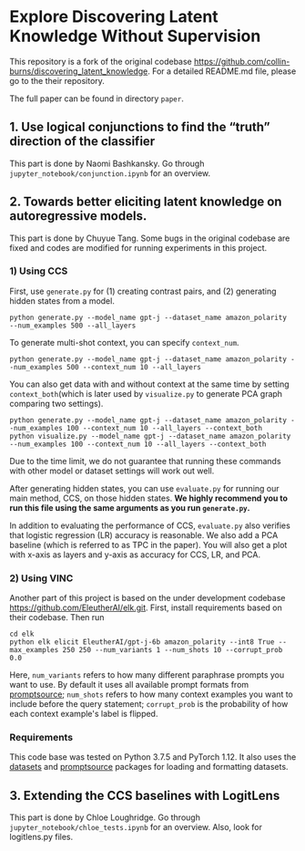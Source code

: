# Explore Discovering Latent Knowledge Without Supervision 

This repository is a fork of the original codebase https://github.com/collin-burns/discovering_latent_knowledge. For a detailed README.md file, please go to the their repository.

The full paper can be found in directory `paper`.

## 1. Use logical conjunctions to find the “truth” direction of the classifier

This part is done by Naomi Bashkansky. Go through `jupyter_notebook/conjunction.ipynb` for an overview.

## 2. Towards better eliciting latent knowledge on autoregressive models. 
This part is done by Chuyue Tang. Some bugs in the original codebase are fixed and codes are modified for running experiments in this project.

### 1) Using CCS
First, use `generate.py` for (1) creating contrast pairs, and (2) generating hidden states from a model. 
```
python generate.py --model_name gpt-j --dataset_name amazon_polarity  --num_examples 500 --all_layers 
```
To generate multi-shot context, you can specify `context_num`.
```
python generate.py --model_name gpt-j --dataset_name amazon_polarity --num_examples 500 --context_num 10 --all_layers
```
You can also get data with and without context at the same time by setting `context_both`(which is later used by `visualize.py` to generate PCA graph comparing two settings). 
```
python generate.py --model_name gpt-j --dataset_name amazon_polarity --num_examples 100 --context_num 10 --all_layers --context_both
python visualize.py --model_name gpt-j --dataset_name amazon_polarity --num_examples 100 --context_num 10 --all_layers --context_both
```
Due to the time limit, we do not guarantee that running these commands with other model or dataset settings will work out well.

After generating hidden states, you can use `evaluate.py` for running our main method, CCS, on those hidden states. **We highly recommend you to run this file using the same arguments as you run `generate.py`.** 

In addition to evaluating the performance of CCS, `evaluate.py` also verifies that logistic regression (LR) accuracy is reasonable. 
We also add a PCA baseline (which is referred to as TPC in the paper).
You will also get a plot with x-axis as layers and y-axis as accuracy for CCS, LR, and PCA.

### 2) Using VINC
Another part of this project is based on the under development codebase https://github.com/EleutherAI/elk.git.
First, install requirements based on their codebase. Then run
```
cd elk
python elk elicit EleutherAI/gpt-j-6b amazon_polarity --int8 True --max_examples 250 250 --num_variants 1 --num_shots 10 --corrupt_prob 0.0
```
Here, `num_variants` refers to how many different paraphrase prompts you want to use. By default it uses all available prompt formats from [promptsource](https://github.com/bigscience-workshop/promptsource); `num_shots` refers to how many context examples you want to include before the query statement; `corrupt_prob` is the probability of how each context example's label is flipped.

### Requirements

This code base was tested on Python 3.7.5 and PyTorch 1.12. It also uses the [datasets](https://pypi.org/project/datasets/) and [promptsource](https://github.com/bigscience-workshop/promptsource) packages for loading and formatting datasets. 

## 3. Extending the CCS baselines with LogitLens

This part is done by Chloe Loughridge. Go through `jupyter_notebook/chloe_tests.ipynb` for an overview. Also, look for logitlens.py files.

